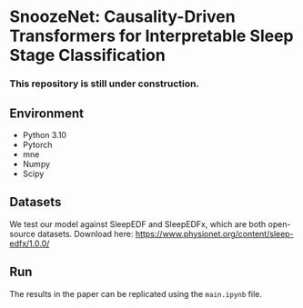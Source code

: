 # SnoozeNet: Causality-Driven Transformers for Interpretable Sleep Stage Classification

### This repository is still under construction. 

## Environment
 - Python 3.10 
 - Pytorch
 - mne
 - Numpy
 - Scipy

## Datasets
We test our model against SleepEDF and SleepEDFx, which are both open-source datasets. Download here: https://www.physionet.org/content/sleep-edfx/1.0.0/

## Run
The results in the paper can be replicated using the `main.ipynb` file.
